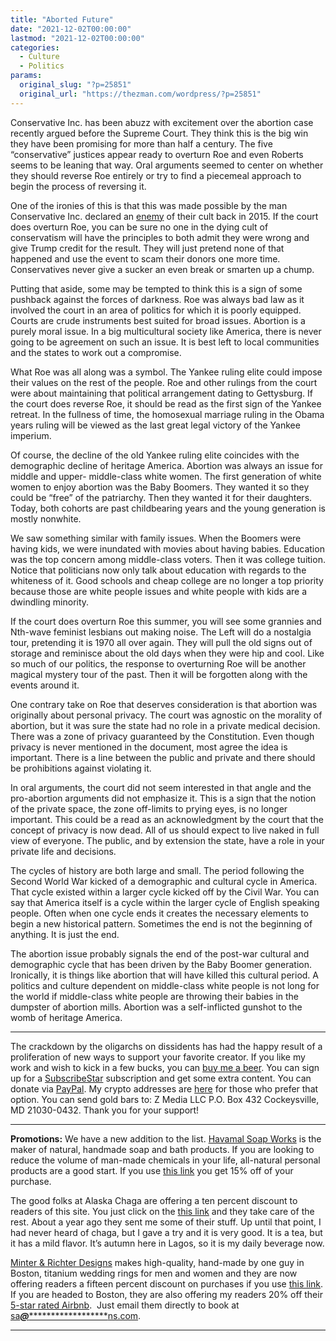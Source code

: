 ```yaml
---
title: "Aborted Future"
date: "2021-12-02T00:00:00"
lastmod: "2021-12-02T00:00:00"
categories:
  - Culture
  - Politics
params:
  original_slug: "?p=25851"
  original_url: "https://thezman.com/wordpress/?p=25851"
---
```


Conservative Inc. has been abuzz with excitement over the abortion case
recently argued before the Supreme Court. They think this is the big win
they have been promising for more than half a century. The five
“conservative” justices appear ready to overturn Roe and even Roberts
seems to be leaning that way. Oral arguments seemed to center on whether
they should reverse Roe entirely or try to find a piecemeal approach to
begin the process of reversing it.

One of the ironies of this is that this was made possible by the man
Conservative Inc. declared an <a
href="https://www.nationalreview.com/2016/01/donald-trump-conservatives-oppose-nomination/"
rel="noopener" target="_blank">enemy</a> of their cult back in 2015. If
the court does overturn Roe, you can be sure no one in the dying cult of
conservatism will have the principles to both admit they were wrong and
give Trump credit for the result. They will just pretend none of that
happened and use the event to scam their donors one more time.
Conservatives never give a sucker an even break or smarten up a chump.

Putting that aside, some may be tempted to think this is a sign of some
pushback against the forces of darkness. Roe was always bad law as it
involved the court in an area of politics for which it is poorly
equipped. Courts are crude instruments best suited for broad issues.
Abortion is a purely moral issue. In a big multicultural society like
America, there is never going to be agreement on such an issue. It is
best left to local communities and the states to work out a compromise.

What Roe was all along was a symbol. The Yankee ruling elite could
impose their values on the rest of the people. Roe and other rulings
from the court were about maintaining that political arrangement dating
to Gettysburg. If the court does reverse Roe, it should be read as the
first sign of the Yankee retreat. In the fullness of time, the
homosexual marriage ruling in the Obama years ruling will be viewed as
the last great legal victory of the Yankee imperium.

Of course, the decline of the old Yankee ruling elite coincides with the
demographic decline of heritage America. Abortion was always an issue
for middle and upper- middle-class white women. The first generation of
white women to enjoy abortion was the Baby Boomers. They wanted it so
they could be “free” of the patriarchy. Then they wanted it for their
daughters. Today, both cohorts are past childbearing years and the young
generation is mostly nonwhite.

We saw something similar with family issues. When the Boomers were
having kids, we were inundated with movies about having babies.
Education was the top concern among middle-class voters. Then it was
college tuition. Notice that politicians now only talk about education
with regards to the whiteness of it. Good schools and cheap college are
no longer a top priority because those are white people issues and white
people with kids are a dwindling minority.

If the court does overturn Roe this summer, you will see some grannies
and Nth-wave feminist lesbians out making noise. The Left will do a
nostalgia tour, pretending it is 1970 all over again. They will pull the
old signs out of storage and reminisce about the old days when they were
hip and cool. Like so much of our politics, the response to overturning
Roe will be another magical mystery tour of the past. Then it will be
forgotten along with the events around it.

One contrary take on Roe that deserves consideration is that abortion
was originally about personal privacy. The court was agnostic on the
morality of abortion, but it was sure the state had no role in a private
medical decision. There was a zone of privacy guaranteed by the
Constitution. Even though privacy is never mentioned in the document,
most agree the idea is important. There is a line between the public and
private and there should be prohibitions against violating it.

In oral arguments, the court did not seem interested in that angle and
the pro-abortion arguments did not emphasize it. This is a sign that the
notion of the private space, the zone off-limits to prying eyes, is no
longer important. This could be a read as an acknowledgment by the court
that the concept of privacy is now dead. All of us should expect to live
naked in full view of everyone. The public, and by extension the state,
have a role in your private life and decisions.

The cycles of history are both large and small. The period following the
Second World War kicked of a demographic and cultural cycle in America.
That cycle existed within a larger cycle kicked off by the Civil War.
You can say that America itself is a cycle within the larger cycle of
English speaking people. Often when one cycle ends it creates the
necessary elements to begin a new historical pattern. Sometimes the end
is not the beginning of anything. It is just the end.

The abortion issue probably signals the end of the post-war cultural and
demographic cycle that has been driven by the Baby Boomer generation.
Ironically, it is things like abortion that will have killed this
cultural period. A politics and culture dependent on middle-class white
people is not long for the world if middle-class white people are
throwing their babies in the dumpster of abortion mills. Abortion was a
self-inflicted gunshot to the womb of heritage America.

------------------------------------------------------------------------

The crackdown by the oligarchs on dissidents has had the happy result of
a proliferation of new ways to support your favorite creator. If you
like my work and wish to kick in a few bucks, you can
<a href="https://www.buymeacoffee.com/mujolulu" rel="noopener"
target="_blank">buy me a beer</a>. You can sign up for a
<a href="https://www.subscribestar.com/the-z-blog" rel="noopener"
target="_blank">SubscribeStar</a> subscription and get some extra
content. You can donate via <a
href="https://www.paypal.com/donate/?cmd=_s-xclick&amp;hosted_button_id=UDAS2Q8JYA6CN&amp;source=url"
rel="noopener" target="_blank">PayPal</a>. My crypto addresses are
<a href="https://thezman.com/wordpress/?page_id=22713" rel="noopener"
target="_blank">here</a> for those who prefer that option. You can send
gold bars to: Z Media LLC P.O. Box 432 Cockeysville, MD 21030-0432.
Thank you for your support!

------------------------------------------------------------------------

**Promotions:** We have a new addition to the list.
<a href="https://havamalsoapworks.com/" rel="noopener"
target="_blank">Havamal Soap Works</a> is the maker of natural, handmade
soap and bath products. If you are looking to reduce the volume of
man-made chemicals in your life, all-natural personal products are a
good start. If you use
<a href="https://havamalsoapworks.com/discount/ZMAN" rel="noopener"
target="_blank">this link</a> you get 15% off of your purchase.

The good folks at Alaska Chaga are offering a ten percent discount to
readers of this site. You just click on the
<a href="https://alaskachaga.us/discount/ZMAN" rel="noopener noreferrer"
target="_blank">this link</a> and they take care of the rest. About a
year ago they sent me some of their stuff. Up until that point, I had
never heard of chaga, but I gave a try and it is very good. It is a tea,
but it has a mild flavor. It’s autumn here in Lagos, so it is my daily
beverage now.

<a href="https://www.minterandrichterdesigns.com/"
rel="noreferrer nofollow noopener" target="_blank">Minter &amp; Richter
Designs</a> makes high-quality, hand-made by one guy in Boston, titanium
wedding rings for men and women and they are now offering readers a
fifteen percent discount on purchases if you use
<a href="https://www.minterandrichterdesigns.com/discount/ZMAN"
rel="noreferrer nofollow noopener" target="_blank">this link</a>.
<span class="highlight"><span class="colour"><span class="font"><span class="size">If
you are headed to Boston, they are also offering my readers 20% off
their <a
href="https://www.airbnb.com/users/7988017/listings?user_id=7988017&amp;s=3"
rel="noopener noreferrer" target="_blank">5-star rated Airbnb</a>.  Just
email them directly to book at
<a href="mailto:sa***@*********************ns.com"
data-original-string="g4DwlePTznW40wDnNfAXHw==cb7WQbH9wNlBdkd5eys8U/3tXlB9ADPhfhlbRROcS2GueyX78KH/1S8Vq45A9sqxPL9"><span
class="apbct-email-encoder"
data-original-string="BfgeolR4cf7P3NhIPqo8sQ==cb7UXovrO/JgJ9mW0HPYilPXFnIAlbFqlkqrqFiSp/oy2cH9mQkXYopA6ebvTJAEd+H"
title="This contact has been encoded by Anti-Spam by CleanTalk. Click to decode. To finish the decoding make sure that JavaScript is enabled in your browser.">sa<span
class="apbct-blur">***</span>@<span
class="apbct-blur">*********************</span>ns.com</span></a>.</span></span></span></span>

------------------------------------------------------------------------
